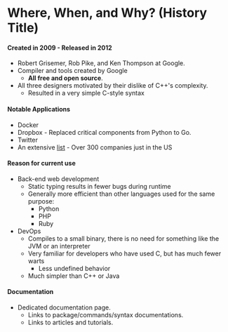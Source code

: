 # Where, When, and Why? (History Title)
#### Created in 2009 - Released in 2012
- Robert Grisemer, Rob Pike, and Ken Thompson at Google.
- Compiler and tools created by Google
  - **All free and open source**.
- All three designers motivated by their dislike of C++'s complexity.
  - Resulted in a very simple C-style syntax

#### Notable Applications
- Docker
- Dropbox - Replaced critical components from Python to Go.
- Twitter
- An extensive [list](https://github.com/golang/go/wiki/GoUsers) - Over 300 companies just in the US

#### Reason for current use
- Back-end web development
  - Static typing results in fewer bugs during runtime
  - Generally more efficient than other languages used for the same purpose:
    - Python
    - PHP
    - Ruby
- DevOps
  - Compiles to a small binary, there is no need for something like the JVM or an interpreter
  - Very familiar for developers who have used C, but has much fewer warts
    - Less undefined behavior
  - Much simpler than C++ or Java

#### Documentation
- Dedicated documentation page.
    - Links to package/commands/syntax documentations.
    - Links to articles and tutorials.
